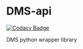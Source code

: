 # DMS-api

[![Codacy Badge](https://api.codacy.com/project/badge/Grade/6b64558ef85747f0ba0f577651e3668f)](https://app.codacy.com/app/dogeonlove0326/DMS-api?utm_source=github.com&utm_medium=referral&utm_content=moreal/DMS-api&utm_campaign=Badge_Grade_Dashboard)

DMS python wrapper library